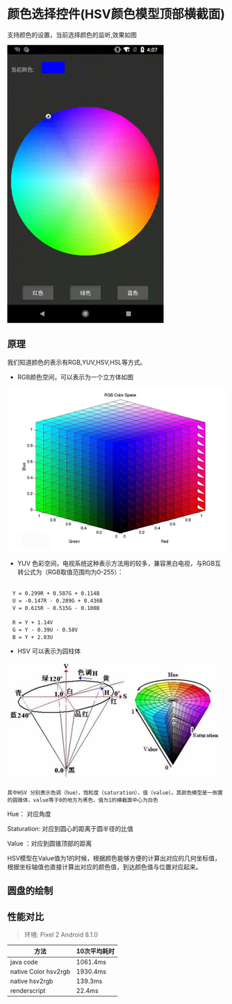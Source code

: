 # 颜色选择控件(HSV颜色模型顶部横截面)

支持颜色的设置，当前选择颜色的监听,效果如图

![截屏](images/colorpicker.gif)


## 原理
我们知道颜色的表示有RGB,YUV,HSV,HSL等方式。

- RGB颜色空间，可以表示为一个立方体如图

![RGB色彩空间](images/rgb_colorspace.jpg)

- YUV 色彩空间，电视系统这种表示方法用的较多，兼容黑白电视，与RGB互转公式为（RGB取值范围均为0-255）：

```

　Y = 0.299R + 0.587G + 0.114B
　U = -0.147R - 0.289G + 0.436B
　V = 0.615R - 0.515G - 0.100B

　R = Y + 1.14V
　G = Y - 0.39U - 0.58V
　B = Y + 2.03U
```

- HSV 可以表示为园柱体

![HSV色彩空间](images/hsv_colorspace.jpg)

    其中HSV 分别表示色调（hue），饱和度（saturation），值（value）。其颜色模型是一倒置的圆锥体，value等于0的地方为黑色，值为1的横截面中心为白色 
    
Hue： 对应角度

Staturation: 对应到圆心的距离于圆半径的比值

Value ：对应到圆锥顶部的距离


HSV模型在Value值为1的时候，根据颜色能够方便的计算出对应的几何坐标值，根据坐标轴值也直接计算出对应的颜色值，到达颜色值与位置对应起来。

## 圆盘的绘制
















## 性能对比

 > 环境: Pixel 2  Android 8.1.0

|  方法   |  10次平均耗时  |
|   ---  |      ---     |
| java code | 1061.4ms |
| native Color hsv2rgb | 1930.4ms |
| native hsv2rgb | 139.3ms |
| renderscript | 22.4ms |